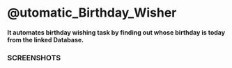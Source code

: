 # @utomatic_Birthday_Wisher

#### It automates birthday wishing task by finding out whose birthday is today from the linked Database.

### SCREENSHOTS

